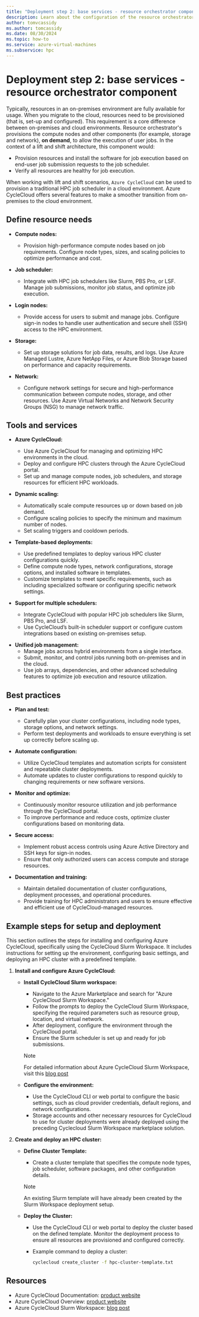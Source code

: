 ```yaml
---
title: "Deployment step 2: base services - resource orchestrator component"
description: Learn about the configuration of the resource orchestrator during migration deployment step two.
author: tomvcassidy
ms.author: tomcassidy
ms.date: 08/30/2024
ms.topic: how-to
ms.service: azure-virtual-machines
ms.subservice: hpc
---
```


# Deployment step 2: base services - resource orchestrator component

Typically, resources in an on-premises environment are fully available for usage. When you migrate to the cloud, resources need to be provisioned (that is, set-up and configured). This requirement is a core difference between on-premises and cloud environments. Resource orchestrator's provisions the compute nodes and other components (for example, storage and network), **on demand**, to allow the execution of user jobs. In the context of a lift and shift architecture, this component would:

- Provision resources and install the software for job execution based on end-user job submission requests to the job scheduler.
- Verify all resources are healthy for job execution.

When working with lift and shift scenarios, `Azure CycleCloud` can be used to provision a traditional HPC job scheduler in a cloud environment. Azure CycleCloud offers several features to make a smoother transition from on-premises to the cloud environment.

## Define resource needs

* **Compute nodes:**
  - Provision high-performance compute nodes based on job requirements. Configure node types, sizes, and scaling policies to optimize performance and cost.

* **Job scheduler:**
  - Integrate with HPC job schedulers like Slurm, PBS Pro, or LSF. Manage job submissions, monitor job status, and optimize job execution.

* **Login nodes:**
  - Provide access for users to submit and manage jobs. Configure sign-in nodes to handle user authentication and secure shell (SSH) access to the HPC environment.

* **Storage:**
  - Set up storage solutions for job data, results, and logs. Use Azure Managed Lustre, Azure NetApp Files, or Azure Blob Storage based on performance and capacity requirements.

* **Network:**
  - Configure network settings for secure and high-performance communication between compute nodes, storage, and other resources. Use Azure Virtual Networks and Network Security Groups (NSG) to manage network traffic.

## Tools and services

* **Azure CycleCloud:**
  - Use Azure CycleCloud for managing and optimizing HPC environments in the cloud.
  - Deploy and configure HPC clusters through the Azure CycleCloud portal.
  - Set up and manage compute nodes, job schedulers, and storage resources for efficient HPC workloads.

* **Dynamic scaling:**
  - Automatically scale compute resources up or down based on job demand.
  - Configure scaling policies to specify the minimum and maximum number of nodes.
  - Set scaling triggers and cooldown periods.

* **Template-based deployments:**
  - Use predefined templates to deploy various HPC cluster configurations quickly.
  - Define compute node types, network configurations, storage options, and installed software in templates.
  - Customize templates to meet specific requirements, such as including specialized software or configuring specific network settings.

* **Support for multiple schedulers:**
  - Integrate CycleCloud with popular HPC job schedulers like Slurm, PBS Pro, and LSF.
  - Use CycleCloud’s built-in scheduler support or configure custom integrations based on existing on-premises setup.

- **Unified job management:**
  - Manage jobs across hybrid environments from a single interface.
  - Submit, monitor, and control jobs running both on-premises and in the cloud.
  - Use job arrays, dependencies, and other advanced scheduling features to optimize job execution and resource utilization.

## Best practices

* **Plan and test:**
  - Carefully plan your cluster configurations, including node types, storage options, and network settings.
  - Perform test deployments and workloads to ensure everything is set up correctly before scaling up.

* **Automate configuration:**
  - Utilize CycleCloud templates and automation scripts for consistent and repeatable cluster deployments.
  - Automate updates to cluster configurations to respond quickly to changing requirements or new software versions.

* **Monitor and optimize:**
  - Continuously monitor resource utilization and job performance through the CycleCloud portal.
  - To improve performance and reduce costs, optimize cluster configurations based on monitoring data.

* **Secure access:**
  - Implement robust access controls using Azure Active Directory and SSH keys for sign-in nodes.
  - Ensure that only authorized users can access compute and storage resources.

* **Documentation and training:**
  - Maintain detailed documentation of cluster configurations, deployment processes, and operational procedures.
  - Provide training for HPC administrators and users to ensure effective and efficient use of CycleCloud-managed resources.

## Example steps for setup and deployment

This section outlines the steps for installing and configuring Azure CycleCloud, specifically using the CycleCloud Slurm Workspace. It includes instructions for setting up the environment, configuring basic settings, and deploying an HPC cluster with a predefined template.

1. **Install and configure Azure CycleCloud:**

   - **Install CycleCloud Slurm workspace:**

      - Navigate to the Azure Marketplace and search for "Azure CycleCloud Slurm Workspace."
      - Follow the prompts to deploy the CycleCloud Slurm Workspace, specifying the required parameters such as resource group, location, and virtual network.
      - After deployment, configure the environment through the CycleCloud portal.
      - Ensure the Slurm scheduler is set up and ready for job submissions.

      > [!NOTE]
      > For detailed information about Azure CycleCloud Slurm Workspace, visit this [blog post](https://techcommunity.microsoft.com/t5/azure-high-performance-computing/introducing-azure-cyclecloud-slurm-workspace-preview/ba-p/4158433)

   - **Configure the environment:**
     - Use the CycleCloud CLI or web portal to configure the basic settings, such as cloud provider credentials, default regions, and network configurations.
     - Storage accounts and other necessary resources for CycleCloud to use for cluster deployments were already deployed using the preceding Cyclecloud Slurm Workspace marketplace solution.

2. **Create and deploy an HPC cluster:**

   - **Define Cluster Template:**
     - Create a cluster template that specifies the compute node types, job scheduler, software packages, and other configuration details.

     > [!NOTE]
     > An existing Slurm template will have already been created by the Slurm Workspace deployment setup.

   - **Deploy the Cluster:**
     - Use the CycleCloud CLI or web portal to deploy the cluster based on the defined template. Monitor the deployment process to ensure all resources are provisioned and configured correctly.
     - Example command to deploy a cluster:

       ```bash
       cyclecloud create_cluster -f hpc-cluster-template.txt
       ```

## Resources

- Azure CycleCloud Documentation: [product website](/azure/cyclecloud/?view=cyclecloud-8&preserve-view=true)
- Azure CycleCloud Overview: [product website](/azure/cyclecloud/overview?view=cyclecloud-8&preserve-view=true)
- Azure CycleCloud Slurm Workspace: [blog post](https://techcommunity.microsoft.com/t5/azure-high-performance-computing/introducing-azure-cyclecloud-slurm-workspace-preview/ba-p/4158433)
